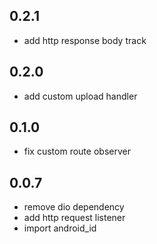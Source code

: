 ## 0.2.1
* add http response body track

## 0.2.0
* add custom upload handler

## 0.1.0
* fix custom route observer

## 0.0.7
* remove dio dependency
* add http request listener
* import android_id